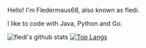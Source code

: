 Hello! I'm Fledermaus68, also known as fledi.

I like to code with Java, Python and Go. 

![fledi's github stats](https://github-readme-stats.vercel.app/api?username=fledermaus68&show_icons=true&theme=radical)
[![Top Langs](https://github-readme-stats.vercel.app/api/top-langs/?username=fledermaus68)](https://github.com/anuraghazra/github-readme-stats)

